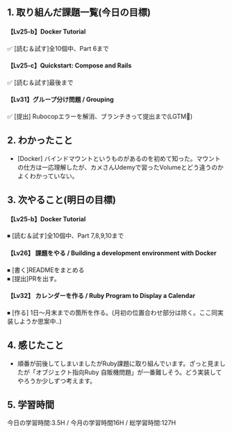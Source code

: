 ## 1. 取り組んだ課題一覧(今日の目標)
 #### 【Lv25-b】Docker Tutorial
✅  [読む＆試す]全10個中、Part 6まで

#### 【Lv25-c】Quickstart: Compose and Rails
✅ [読む＆試す]最後まで

#### 【Lv31】グループ分け問題 / Grouping
✅ [提出] Rubocopエラーを解消、ブランチきって提出まで(LGTM🧡)

## 2. わかったこと
- [Docker] バインドマウントというものがあるのを初めて知った。マウントの仕方は一応理解したが、カメさんUdemyで習ったVolumeとどう違うのかよくわかっていない。

## 3. 次やること(明日の目標)
 #### 【Lv25-b】Docker Tutorial
⏹  [読む＆試す]全10個中、Part 7,8,9,10まで

 #### 【Lv26】	課題をやる / Building a development environment with Docker
⏹ [書く]READMEをまとめる  
⏹ [提出]PRを出す。

 #### 【Lv32】	カレンダーを作る / Ruby Program to Display a Calendar
⏹ [作る] 1日～月末までの箇所を作る。(月初の位置合わせ部分は除く。ここ同実装しようか思案中..)

## 4. 感じたこと
- 順番が前後してしまいましたがRuby課題に取り組んでいます。ざっと見ましたが「オブジェクト指向Ruby 自販機問題」が一番難しそう。どう実装してやろうか少しずつ考えます。

## 5. 学習時間
今日の学習時間:3.5H / 今月の学習時間16H / 総学習時間:127H
